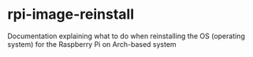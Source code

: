 # rpi-image-reinstall
Documentation explaining what to do when reinstalling the OS (operating system) for the Raspberry Pi on Arch-based system 
